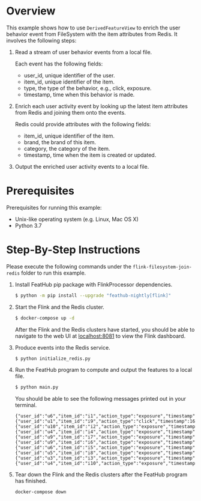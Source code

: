 # Overview

This example shows how to use `DerivedFeatureView` to enrich the user behavior
event from FileSystem with the item attributes from Redis. It involves the
following steps:

1. Read a stream of user behavior events from a local file.

   Each event has the following fields:
   - user_id, unique identifier of the user.
   - item_id, unique identifier of the item.
   - type, the type of the behavior, e.g., click, exposure.
   - timestamp, time when this behavior is made.

2. Enrich each user activity event by looking up the latest item attributes from
   Redis and joining them onto the events.
   
   Redis could provide attributes with the following fields:
   - item_id, unique identifier of the item.
   - brand, the brand of this item.
   - category, the category of the item.
   - timestamp, time when the item is created or updated.


3. Output the enriched user activity events to a local file.


# Prerequisites

Prerequisites for running this example:
- Unix-like operating system (e.g. Linux, Mac OS X)
- Python 3.7

# Step-By-Step Instructions

Please execute the following commands under the `flink-filesystem-join-redis`
folder to run this example.

1. Install FeatHub pip package with FlinkProcessor dependencies.

   ```bash
   $ python -m pip install --upgrade "feathub-nightly[flink]"
   ```

2. Start the Flink and the Redis cluster.

   ```bash
   $ docker-compose up -d
   ```

   After the Flink and the Redis clusters have started, you should be able to
   navigate to the web UI at [localhost:8081](http://localhost:8081) to view the
   Flink dashboard.

3. Produce events into the Redis service.

   ```bash
   $ python initialize_redis.py
   ```

4. Run the FeatHub program to compute and output the features to a local file.

   ```bash
   $ python main.py
   ```

   You should be able to see the following messages printed out in your
   terminal.

   ```
   {"user_id":"u6","item_id":"i1","action_type":"exposure","timestamp":1684484065,"brand":"brand1"}
   {"user_id":"u1","item_id":"i9","action_type":"click","timestamp":1684484069,"brand":"brand3"}
   {"user_id":"u10","item_id":"i2","action_type":"exposure","timestamp":1684484066,"brand":"brand1"}
   {"user_id":"u4","item_id":"i4","action_type":"exposure","timestamp":1684484067,"brand":"brand2"}
   {"user_id":"u9","item_id":"i7","action_type":"exposure","timestamp":1684484068,"brand":"brand3"}
   {"user_id":"u9","item_id":"i6","action_type":"exposure","timestamp":1684484068,"brand":"brand2"}
   {"user_id":"u6","item_id":"i5","action_type":"exposure","timestamp":1684484067,"brand":"brand2"}
   {"user_id":"u5","item_id":"i8","action_type":"exposure","timestamp":1684484069,"brand":"brand3"}
   {"user_id":"u3","item_id":"i3","action_type":"exposure","timestamp":1684484066,"brand":"brand1"}
   {"user_id":"u4","item_id":"i10","action_type":"exposure","timestamp":1684484070,"brand":"brand3"}
   ```

5. Tear down the Flink and the Redis clusters after the FeatHub program has
   finished.

   ```bash
   docker-compose down
   ```
